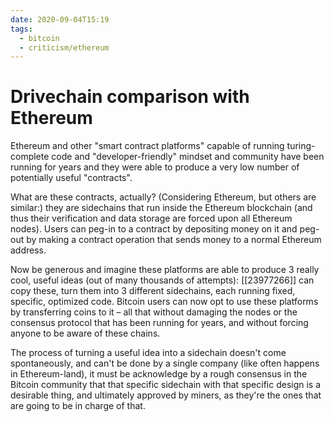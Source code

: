 ```yaml
---
date: 2020-09-04T15:19
tags:
  - bitcoin
  - criticism/ethereum
---
```


# Drivechain comparison with Ethereum

Ethereum and other "smart contract platforms" capable of running turing-complete code and "developer-friendly" mindset and community have been running for years and they were able to produce a very low number of potentially useful "contracts".

What are these contracts, actually? (Considering Ethereum, but others are similar:) they are sidechains that run inside the Ethereum blockchain (and thus their verification and data storage are forced upon all Ethereum nodes). Users can peg-in to a contract by depositing money on it and peg-out by making a contract operation that sends money to a normal Ethereum address.

Now be generous and imagine these platforms are able to produce 3 really cool, useful ideas (out of many thousands of attempts): [[23977266]] can copy these, turn them into 3 different sidechains, each running fixed, specific, optimized code. Bitcoin users can now opt to use these platforms by transferring coins to it – all that without damaging the nodes or the consensus protocol that has been running for years, and without forcing anyone to be aware of these chains.

The process of turning a useful idea into a sidechain doesn't come spontaneously, and can't be done by a single company (like often happens in Ethereum-land), it must be acknowledge by a rough consensus in the Bitcoin community that that specific sidechain with that specific design is a desirable thing, and ultimately approved by miners, as they're the ones that are going to be in charge of that.
